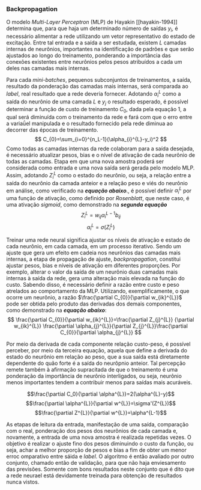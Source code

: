 ### Backpropagation

O modelo *Multi-Layer Perceptron* (MLP) de Hayakin [[hayakin-1994]] determina que, para que haja um determinado número de saídas $y_{i}$, é necessário alimentar a rede utilizando um vetor representativo do estado de excitação. Entre tal entrada e a saída a ser estudada, existem $L$ camadas internas de neurônios, importantes na identificação de padrões e que serão ajustados ao longo do treinamento, ponderando a importância das conexões existentes entre neurônios pelos pesos atribuídos a cada um deles nas camadas mais internas.

Para cada *mini-batches*, pequenos subconjuntos de treinamentos, a saída, resultado da ponderação das camadas mais internas, será comparada ao *label*, real resultado que a rede deveria fornecer. Adotando $\alpha_{i}^{L}$ como a saída do neurônio de uma camada $L$ e $y_j$ o resultado esperado, é possível determinar a função de custo de treinamento $C_{0}$, dada pela equação 1, a qual será diminuída com o treinamento da rede e fará com que o erro entre a variaǘel manipulada e o resultado fornecido pela rede diminua ao decorrer das épocas de treinamento. $$ C_{0}=\sum_{i=0}^{n_L-1}(\alpha_{i}^{L}-y_i)^2 $$
Como todas as camadas internas da rede colaboram para a saída desejada, é necessário atualizar pesos, bias e o nível de ativação de cada neurônio de todas as camadas. Etapa em que uma nova amostra poderá ser considerada como entrada e uma nova saída será gerada pelo modelo MLP. Assim, adotando $Z_{i}^{L}$ como o estado do neurônio, ou seja, a relação entre a saída do neurônio da camada anteior e a relação peso e viés do neurônio em análise, como verificado na ***equação abaixo***., é possível definir $\alpha^{L}_{i}$ por uma função de ativação, como definido por *Rosenblatt*, que neste caso, é uma ativação *sigmoid*, como demonstrado na ***segunda equação***
$$ Z_{i}^{L}=w_{ij}\alpha_{i}^{L-1}b_{ij} $$
$$ \alpha_{i}^{L}=\sigma(Z_{i}^{L}) $$

Treinar uma rede neural significa ajustar os níveis de ativação e estado de cada neurônio, em cada camada, em um processo iterativo. Sendo um ajuste que gera um efeito em cadeia nos neurônios das camadas mais internas, a etapa de propagação de ajuste, *backpropagation*, constitui ajustar pesos, bias e níveis de ativação em diferentes proporções. Por exemplo, alterar o valor da saída de um neurônio duas camadas mais internas à saída da rede, gera uma alteração mais elevada na função do custo. Sabendo disso, é necessário definir a razão entre custo e peso atrelados ao comportamento da MLP. Utilizando, exemplificamente, o que ocorre um neurônio, a razão $\frac{\partial C_{0}}{\partial w_{ik}^{L}}$ pode ser obtida pelo produto das derivadas dos demais componentes, como demonstrado na ***equação abaixo***:
$$ \frac{\partial C_{0}}{\partial w_{ik}^{L}}=\frac{\partial Z_{j}^{L}} {\partial w_{ik}^{L}} \frac{\partial \alpha_{j}^{L}}{\partial Z_{j}^{L}}\frac{\partial C_{0}}{\partial \alpha_{j}^{L}} $$


Por meio da derivada de cada componente relação custo-peso, é possível perceber, por meio da terceira equação, aquela que define a derivada do estado do neurônio em relação ao peso, que a sua saída está diretamente dependente do quão forte é a saída do neurôpnio anteior. Tal percepção remete também à afirmação supracitada de que o treinamento é uma ponderação da importância de neurônio interligados, ou seja, neurônio menos importantes tendem a contribuir menos para saídas mais acuráveis.

$$\frac{\partial C_0}{\partial \alpha^{L}}=2(\alpha^{L}-y)$$
$$\frac{\partial \alpha^{L}}{\partial w^{L}}=\sigma'(Z^{L})$$
$$\frac{\partial Z^{L}}{\partial w^{L}}=\alpha^{L-1}$$

As etapas de leitura da entrada, manifestação de uma saída, comparação com o real, ponderação dos pesos dos neurônios de cada camada e, novamente, a entrada de uma nova amostra é realizada repetidas vezes. O objetivo é realizar o ajuste fino dos pesos diminuindo o custo da função, ou seja, achar a melhor proporção de pesos e bias a fim de obter um menor erroc omparativo entre sáida e *label*. O algoritmo é então avaliado por outro conjunto, chamado então de validação, para que não haja enviesamento das previsões. Somente com bons resultados neste conjunto que é dito que a rede neurael está devidamente treinada para obtenção de resultados nunca vistos.